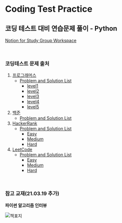 # Coding Test Practice

## 코딩 테스트 대비 연습문제 풀이 - Python <br>

[Notion for Study Group Workspace](https://www.notion.so/Notice-a3bb53f15d24455593f671a9f98cbdc3)<br>

<br>

### 코딩테스트 문제 출처

1. [프로그래머스](https://programmers.co.kr/)
	- [Problem and Solution List](/Programmers)
		- [level1](/Programmers/level1/)
		- [level2](/Programmers/level2/)
		- [level3](/Programmers/level3/)
        - [level4](/Programmers/level4/)
        - [level5](/Programmers/level5/)
2. [백준](https://www.acmicpc.net/)
    - [Problem and Solution List](/Baekjoon/)
3. [HackerRank](https://www.hackerrank.com/domains/algorithms)
    - [Problem and Solution List](/HackerRank/)
        - [Easy](/HackerRank/Easy/)
        - [Medium](/HackerRank/Medium/)
        - [Hard](/HackerRank/Hard/)
4. [LeetCode](https://leetcode.com/)
    - [Problem and Solution List](/LeetCode/)
        - [Easy](/LeetCode/Easy/)
        - [Medium](/LeetCode/Medium/)
        - [Hard](/LeetCode/Hard/)

<br>

### 참고 교재(21.03.19 추가)

**파이썬 알고리즘 인터뷰**

![책표지](http://docs.likejazz.com/images/2020/book-cover.jpg)

